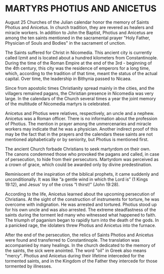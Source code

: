 # MARTYRS PHOTIUS AND ANICETUS

August 25 Churches of the Julian calendar honor the memory of Saints Photius and Anicetus. In church tradition, they are revered as healers and miracle workers. In addition to John the Baptist, Photius and Anicetus are among the ten saints mentioned in the sacramental prayer "Holy Father, Physician of Souls and Bodies" in the sacrament of unction.

The Saints suffered for Christ in Nicomedia. This ancient city is currently called Izmit and is located about a hundred kilometers from Constantinople. During the time of the Roman Empire at the end of the 3rd - beginning of the 4th century, this city was the residence of emperors for a long time, which, according to the tradition of that time, meant the status of the actual capital. Over time, the leadership in Bithynia passed to Nicaea.

Since from apostolic times Christianity spread mainly in the cities, and the villagers remained pagans, the Christian presence in Nicomedia was very large. In the calendars of the Church several times a year the joint memory of the multitude of Nicomedia martyrs is celebrated.

Anicetus and Photius were relatives, respectively, an uncle and a nephew. Anicetus was a Roman officer. There is no information about the profession of Photius. The mention in prayer among the unmercenaries and miracle workers may indicate that he was a physician. Another indirect proof of this may be the fact that in the prayers and the calendars these saints are not mentioned alphabetically or by seniority, but Photius is mentioned first.

The ancient Church forbade Christians to seek martyrdom on their own. The canons condemned those who provoked the pagans and called, in case of persecution, to hide from their persecutors. Martyrdom was perceived as a crown of grace, which could be awarded only by divine predestination.

Reminiscent of the inspiration of the biblical prophets, it came suddenly and unconditionally. It was like “a gentle wind in which the Lord is” (1 Kings 19:12), and Jesus’ try of the cross “I thirst!” (John 19:28).

According to the life, Anicetus learned about the upcoming persecution of Christians. At the sight of the construction of instruments for torture, he was overcome with indignation. He was arrested and tortured. Photius stood up for his own uncle and was also arrested. The extreme steadfastness of the saints during the torment led many who witnessed what happened to faith. The triumph of paganism began to rapidly turn into the death of the gods. In a panicked rage, the idolaters threw Photius and Anicetus into the furnace.

After the end of the persecution, the relics of Saints Photios and Anicetus were found and transferred to Constantinople. The translation was accompanied by many healings. In the church dedicated to the memory of the saints, the sick were anointed. The word "oil" in Greek also means "mercy". Photius and Anicetus during their lifetime interceded for the tormented saints, and in the Kingdom of the Father they intercede for those tormented by illnesses.
